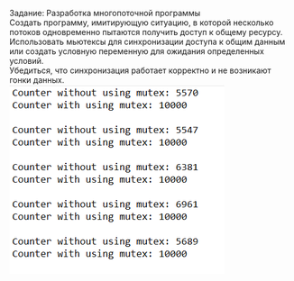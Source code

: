   Задание: Разработка многопоточной программы</br>
Создать программу, имитирующую ситуацию, в которой несколько потоков одновременно пытаются получить доступ к общему ресурсу.</br>
Использовать мьютексы для синхронизации доступа к общим данным или создать условную переменную для ожидания определенных условий.</br>
Убедиться, что синхронизация работает корректно и не возникают гонки данных.</br>
![Результат](https://raw.githubusercontent.com/LordGuin/Practice/main/2/1.png)